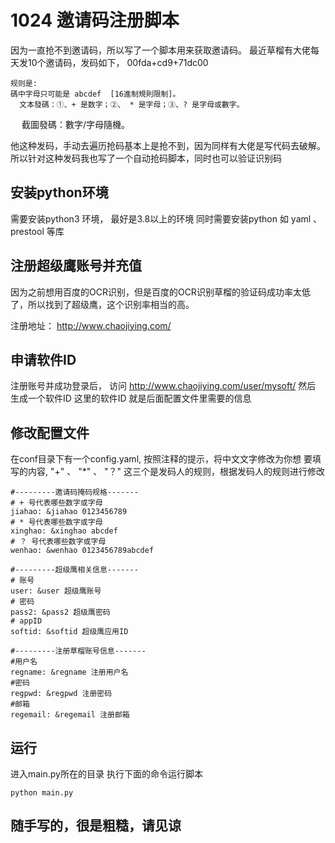 # 1024 邀请码注册脚本
因为一直抢不到邀请码，所以写了一个脚本用来获取邀请码。
最近草榴有大佬每天发10个邀请码，发码如下，
    00fda+cd9+71dc00 
    
    规则是:
    碼中字母只可能是 abcdef  [16進制規則限制]。
      文本發碼：①、+ 是数字；②、 * 是字母；③、? 是字母或數字。
　  截圖發碼：數字/字母隨機。

他这种发码，手动去遍历抢码基本上是抢不到，因为同样有大佬是写代码去破解。
所以针对这种发码我也写了一个自动抢码脚本，同时也可以验证识别码

## 安装python环境
需要安装python3 环境， 最好是3.8以上的环境
同时需要安装python 如 yaml 、prestool 等库

## 注册超级鹰账号并充值
因为之前想用百度的OCR识别，但是百度的OCR识别草榴的验证码成功率太低了，所以找到了超级鹰，这个识别率相当的高。

注册地址： http://www.chaojiying.com/

## 申请软件ID
注册账号并成功登录后， 
访问 http://www.chaojiying.com/user/mysoft/
然后 生成一个软件ID 这里的软件ID 就是后面配置文件里需要的信息


## 修改配置文件 
在conf目录下有一个config.yaml, 按照注释的提示，将中文文字修改为你想
要填写的内容, 
 "+" 、 "*" 、 "？" 这三个是发码人的规则，根据发码人的规则进行修改


```
#---------邀请码掩码规格-------
# + 号代表哪些数字或字母
jiahao: &jiahao 0123456789
# * 号代表哪些数字或字母
xinghao: &xinghao abcdef
# ？ 号代表哪些数字或字母
wenhao: &wenhao 0123456789abcdef

#---------超级鹰相关信息-------
# 账号
user: &user 超级鹰账号
# 密码
pass2: &pass2 超级鹰密码
# appID
softid: &softid 超级鹰应用ID

#---------注册草榴账号信息-------
#用户名
regname: &regname 注册用户名
#密码
regpwd: &regpwd 注册密码
#邮箱
regemail: &regemail 注册邮箱
```

## 运行
进入main.py所在的目录
执行下面的命令运行脚本
```
python main.py  
```

## 随手写的，很是粗糙，请见谅

